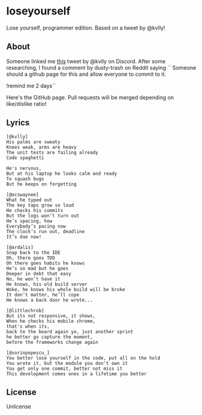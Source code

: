 # loseyourself
Lose yourself, programmer edition. Based on a tweet by @kvlly!

## About
Someone linked me [this](https://twitter.com/kvlly/status/1167214748225720325) tweet by @kvlly on Discord. After some researching, I found a comment by dusty-trash on Reddit saying ``
Someone should a github page for this and allow everyone to commit to it.

!remind me 2 days``

Here's the GitHub page. Pull requests will be merged depending on like/dislike ratio!

<!-- Add your lyrics below -->
## Lyrics
```
[@kvlly]
His palms are sweaty
Knees weak, arms are heavy
The unit tests are failing already
Code spaghetti

He's nervous,
But at his laptop he looks calm and ready
To squash bugs
But he keeps on forgetting

[@ocswaynee]
What he typed out
The key taps grow so loud
He checks his commits
But the logs won’t turn out
He’s spacing, how
Everybody’s pacing now 
The clock’s run out, deadline
It’s due now!

[@ardalis]
Snap back to the IDE
Oh, there goes TDD
Oh there goes habits he knows
He’s so mad but he goes
Deeper in debt that easy
No, he won’t have it
He knows, his old build server 
Woke, he knows his whole build will be broke
It don’t matter, he’ll cope
He knows a back door he wrote...

[@littlechrob]
But its not responsive, it shows, 
When he checks his mobile chrome, 
that's when its,
back to the board again yo, just another sprint
he better go capture the moment,
before the frameworks change again

[@sorinpopescu_]
You better lose yourself in the code, put all on the hold
You wrote it, but the module you don't own it
You get only one commit, better not miss it
This development comes ones in a lifetime you better
```

## License
Unlicense
